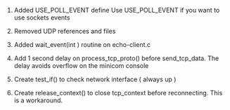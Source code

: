 

1. Added  USE_POLL_EVENT define
Use USE_POLL_EVENT if you want to use sockets events

2. Removed UDP references and files

3. Added  wait_event(int ) routine on echo-client.c

4. Add 1 second delay on process_tcp_proto() before send_tcp_data.
The delay avoids overflow on the minicom console

5. Create test_if() to check  network interface ( always up )

6. Create release_context() to close tcp_context before reconnecting.
This is a workaround.
